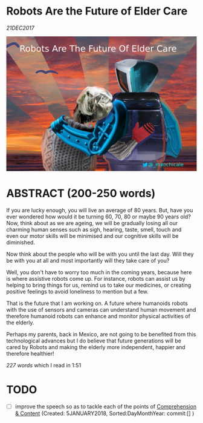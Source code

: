# Robots Are the Future of Elder Care
 _21DEC2017_

![Image of Robocoach](https://github.com/mxochicale/3minutesthesis/blob/master/rehearsals/images/figure00.png)

# ABSTRACT (200-250 words)
If you are lucky enough, you will live an average of 80 years.
But, have you ever wondered how would it be turning 60, 70, 80 or maybe 90 years old?
Now, think about as we are ageing, we will be gradually losing all our
charming human senses such as sigh, hearing, taste, smell, touch and  
even our motor skills will be minimised 
and our cognitive skills will be diminished.

Now think about the people who will be with you until the last day.
Will they be with you at all 
and most importantly will they take care of you?

Well, you don't have to worry too much in the coming years, 
because here is where assistive robots come up.
For instance, robots can assist us by helping to bring things for us, 
remind us to take our medicines,
or creating positive feelings to avoid loneliness
to mention but a few.

That is the future that I am working on.
A future where humanoids robots with the use of sensors and cameras
can understand human movement and therefore humanoid robots can enhance 
and monitor physical activities of the elderly.

Perhaps my parents, back in Mexico, are not going to be benefited 
from this technological advances 
but I do believe that future generations will be cared by Robots
and making the elderly more independent, happier and therefore healthier!

_227 words_ which I read in 1:51

# TODO
- [ ] improve the speech so as to tackle each of the points of 
  [Comprehension & Content](https://github.com/mxochicale/3minutesthesis#comprehension--content)
      (Created: 5JANUARY2018, Sorted:DayMonthYear: commit:[] )
